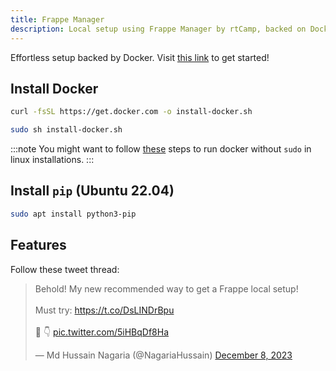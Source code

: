 ```yaml
---
title: Frappe Manager
description: Local setup using Frappe Manager by rtCamp, backed on Docker.
---
```


Effortless setup backed by Docker. Visit [this link](https://github.com/rtCamp/Frappe-Manager) to get started!

## Install Docker

```sh
curl -fsSL https://get.docker.com -o install-docker.sh

sudo sh install-docker.sh
```

:::note
You might want to follow [these](https://docs.docker.com/engine/install/linux-postinstall/) steps to run docker without `sudo` in linux installations.
:::

## Install `pip` (Ubuntu 22.04)

```sh
sudo apt install python3-pip
```

## Features

Follow these tweet thread:

<blockquote class="twitter-tweet"><p lang="en" dir="ltr">Behold! My new recommended way to get a Frappe local setup! <br><br>Must try: <a href="https://t.co/DsLINDrBpu">https://t.co/DsLINDrBpu</a><br><br>🧵 👇 <a href="https://t.co/5iHBqDf8Ha">pic.twitter.com/5iHBqDf8Ha</a></p>&mdash; Md Hussain Nagaria (@NagariaHussain) <a href="https://twitter.com/NagariaHussain/status/1733094811375468787?ref_src=twsrc%5Etfw">December 8, 2023</a></blockquote> <script async src="https://platform.twitter.com/widgets.js" charset="utf-8"></script>
